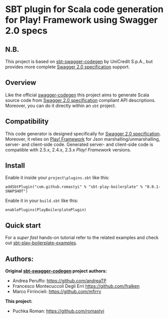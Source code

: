 # SBT plugin for Scala code generation for Play! Framework using Swagger 2.0 specs 

## N.B.

This project is based on [sbt-swagger-codegen](https://github.com/unicredit/sbt-swagger-codegen) by UniCredit S.p.A., but provides more complete [Swagger 2.0 specification](https://github.com/OAI/OpenAPI-Specification/blob/master/versions/2.0.md) support.

## Overview

Like the official [swagger-codegen](https://github.com/swagger-api/swagger-codegen) this project aims to generate Scala source code from [Swagger 2.0 specification](https://github.com/OAI/OpenAPI-Specification/blob/master/versions/2.0.md) compliant API descriptions.
Moreover, you can do it directly within an `sbt` project.

## Compatibility

This code generator is designed specifically for [Swagger 2.0 specification](https://github.com/OAI/OpenAPI-Specification/blob/master/versions/2.0.md). Moreover, it relies on [Play! Framework](http://www.playframework.com) for Json marshalling/unmarshalling, server- and client-side code.
Generated server- and client-side code is compatible with 2.5.x, 2.4.x, 2.3.x _Play! Framework_ versions. 

## Install

Enable it inside your `project\plugins.sbt` like this:

`addSbtPlugin("com.github.romastyi" % "sbt-play-boilerplate" % "0.0.1-SNAPSHOT")`

Enable it in your `build.sbt` like this:

`enablePlugins(PlayBoilerplatePlugin)`

## Quick start

For a *super fast* hands-on tutorial refer to the related examples and check out [sbt-play-boilerplate-examples](https://github.com/romastyi/sbt-play-boilerplate-examples).

## Authors:

**Original [sbt-swagger-codegen](https://github.com/unicredit/sbt-swagger-codegen) project authors:**
* Andrea Peruffo: <https://github.com/andreaTP>
* Francesco Montecuccoli Degli Erri <https://github.com/fralken>
* Marco Firrincieli: <https://github.com/mfirry>

**This project:**
* Puchka Roman: <https://github.com/romastyi>
